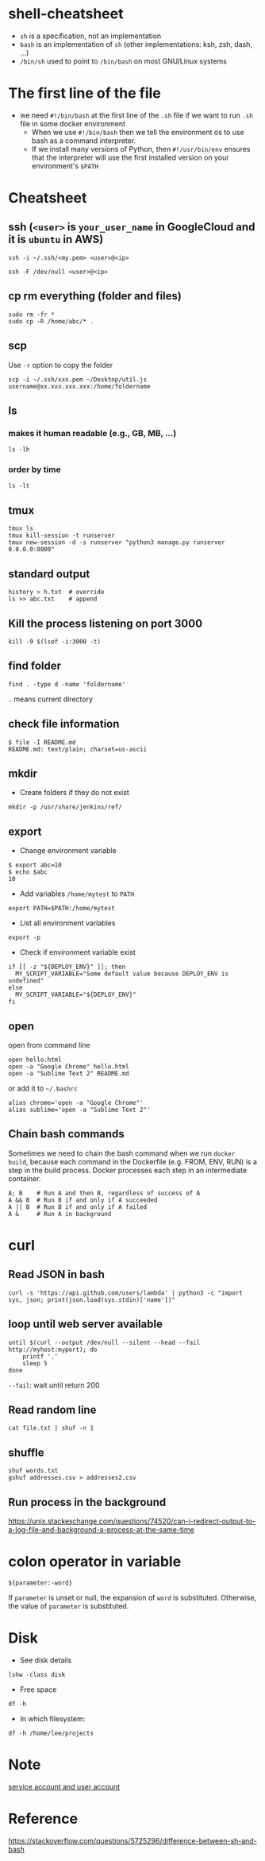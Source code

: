 # shell-cheatsheet

* `sh` is a specification, not an implementation
* `bash` is an implementation of `sh` (other implementations: ksh, zsh, dash, ...)
* `/bin/sh` used to point to `/bin/bash` on most GNU/Linux systems

# The first line of the file
* we need `#!/bin/bash` at the first line of the `.sh` file if we want to run `.sh` file in     some docker environment
   * When we use `#!/bin/bash` then we tell the environment os to use bash as a command interpreter.
   * If we install many versions of Python, then `#!/usr/bin/env` ensures that the interpreter will use the first installed version on your environment's `$PATH`

# Cheatsheet

## ssh (`<user>` is `your_user_name` in GoogleCloud and it is `ubuntu` in AWS)

```
ssh -i ~/.ssh/<my.pem> <user>@<ip>
```

```
ssh -F /dev/null <user>@<ip>
```

## cp rm everything (folder and files)
```
sudo rm -fr *
sudo cp -R /home/abc/* .
```

## scp

Use `-r` option to copy the folder

```
scp -i ~/.ssh/xxx.pem ~/Desktop/util.js username@xx.xxx.xxx.xxx:/home/foldername
```

## ls 

### makes it human readable (e.g., GB, MB, ...)
```
ls -lh
```

### order by time
```
ls -lt
```

## tmux
```
tmux ls
tmux kill-session -t runserver
tmux new-session -d -s runserver "python3 manage.py runserver 0.0.0.0:8000"
```

## standard output
```
history > h.txt  # override
ls >> abc.txt    # append
```

## Kill the process listening on port 3000 
```
kill -9 $(lsof -i:3000 -t)
```

## find folder
```
find . -type d -name 'foldername'
```

`.` means current directory

## check file information

```
$ file -I README.md 
README.md: text/plain; charset=us-ascii
```

## mkdir
* Create folders if they do not exist
```
mkdir -p /usr/share/jenkins/ref/
```

## export

* Change environment variable

```
$ export abc=10
$ echo $abc
10
```

* Add variables `/home/mytest` to `PATH`

```
export PATH=$PATH:/home/mytest
```

* List all environment variables
```
export -p
```

* Check if environment variable exist
```
if [[ -z "${DEPLOY_ENV}" ]]; then
  MY_SCRIPT_VARIABLE="Some default value because DEPLOY_ENV is undefined"
else
  MY_SCRIPT_VARIABLE="${DEPLOY_ENV}"
fi
```

## open

open from command line

```
open hello.html
open -a "Google Chrome" hello.html
open -a "Sublime Text 2" README.md
```

or add it to `~/.bashrc`

```
alias chrome='open -a "Google Chrome"'
alias sublime='open -a "Sublime Text 2"'
```

## Chain bash commands

Sometimes we need to chain the bash command when we run `docker build`, because each command in the Dockerfile (e.g. FROM, ENV, RUN) is a step in the build process. Docker processes each step in an intermediate container. 

```
A; B    # Run A and then B, regardless of success of A
A && B  # Run B if and only if A succeeded
A || B  # Run B if and only if A failed
A &     # Run A in background
```

# curl
## Read JSON in bash
```
curl -s 'https://api.github.com/users/lambda' | python3 -c "import sys, json; print(json.load(sys.stdin)['name'])"
```

## loop until web server available
```
until $(curl --output /dev/null --silent --head --fail http://myhost:myport); do
    printf '.'
    sleep 5
done
```

`--fail`: wait until return 200

## Read random line  
```
cat file.txt | shuf -n 1
```

## shuffle 
```
shuf words.txt
gshuf addresses.csv > addresses2.csv
```

## Run process in the background  
https://unix.stackexchange.com/questions/74520/can-i-redirect-output-to-a-log-file-and-background-a-process-at-the-same-time  


# colon operator in variable
```
${parameter:-word}
```

If `parameter` is unset or null, the expansion of `word` is substituted. Otherwise, the value of `parameter` is substituted.

# Disk
* See disk details
```
lshw -class disk
```
* Free space
```
df -h
```

* In which filesystem:
```
df -h /home/lee/projects
```

# Note
[service account and user account](https://unix.stackexchange.com/questions/314725/what-is-the-difference-between-user-and-service-account)

# Reference
https://stackoverflow.com/questions/5725296/difference-between-sh-and-bash
